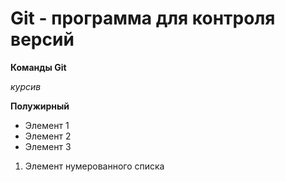 # Git - программа для контроля версий

**Команды Git**

*курсив*

**Полужирный**

* Элемент 1
* Элемент 2
* Элемент 3

1. Элемент нумерованного списка